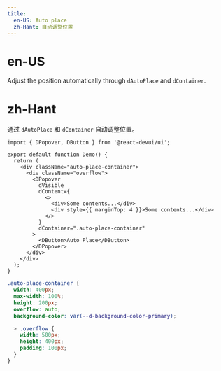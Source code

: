 ```yaml
---
title:
  en-US: Auto place
  zh-Hant: 自动调整位置
---
```


# en-US

Adjust the position automatically through `dAutoPlace` and `dContainer`.

# zh-Hant

通过 `dAutoPlace` 和 `dContainer` 自动调整位置。

```tsx
import { DPopover, DButton } from '@react-devui/ui';

export default function Demo() {
  return (
    <div className="auto-place-container">
      <div className="overflow">
        <DPopover
          dVisible
          dContent={
            <>
              <div>Some contents...</div>
              <div style={{ marginTop: 4 }}>Some contents...</div>
            </>
          }
          dContainer=".auto-place-container"
        >
          <DButton>Auto Place</DButton>
        </DPopover>
      </div>
    </div>
  );
}
```

```scss
.auto-place-container {
  width: 400px;
  max-width: 100%;
  height: 200px;
  overflow: auto;
  background-color: var(--d-background-color-primary);

  > .overflow {
    width: 500px;
    height: 400px;
    padding: 100px;
  }
}
```
